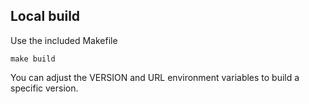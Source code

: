 
## Local build

Use the included Makefile

```
make build
```

You can adjust the VERSION and URL environment variables to build a specific version.
